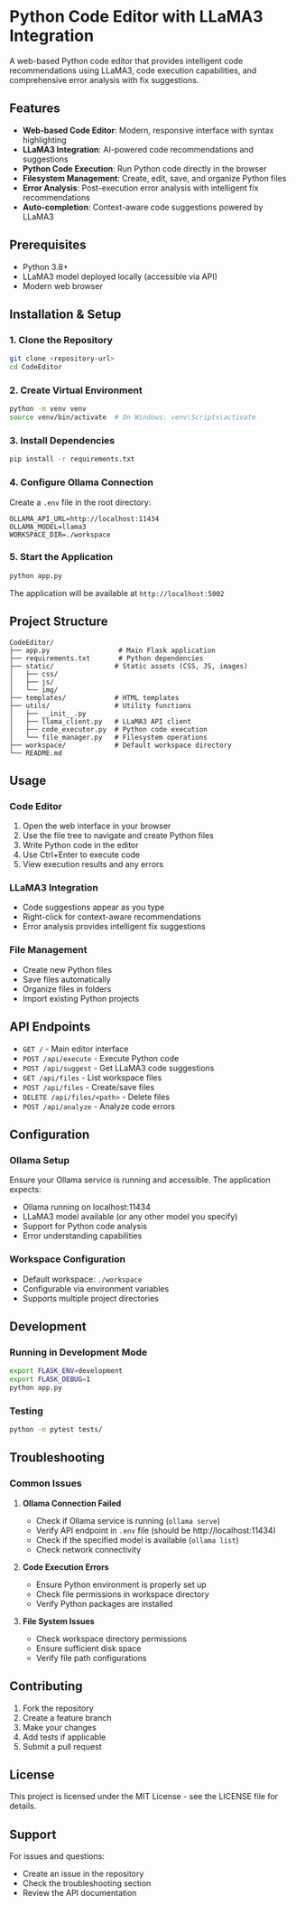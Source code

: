 # Python Code Editor with LLaMA3 Integration

A web-based Python code editor that provides intelligent code recommendations using LLaMA3, code execution capabilities, and comprehensive error analysis with fix suggestions.

## Features

- **Web-based Code Editor**: Modern, responsive interface with syntax highlighting
- **LLaMA3 Integration**: AI-powered code recommendations and suggestions
- **Python Code Execution**: Run Python code directly in the browser
- **Filesystem Management**: Create, edit, save, and organize Python files
- **Error Analysis**: Post-execution error analysis with intelligent fix recommendations
- **Auto-completion**: Context-aware code suggestions powered by LLaMA3

## Prerequisites

- Python 3.8+
- LLaMA3 model deployed locally (accessible via API)
- Modern web browser

## Installation & Setup

### 1. Clone the Repository
```bash
git clone <repository-url>
cd CodeEditor
```

### 2. Create Virtual Environment
```bash
python -m venv venv
source venv/bin/activate  # On Windows: venv\Scripts\activate
```

### 3. Install Dependencies
```bash
pip install -r requirements.txt
```

### 4. Configure Ollama Connection
Create a `.env` file in the root directory:
```env
OLLAMA_API_URL=http://localhost:11434
OLLAMA_MODEL=llama3
WORKSPACE_DIR=./workspace
```

### 5. Start the Application
```bash
python app.py
```

The application will be available at `http://localhost:5002`

## Project Structure

```
CodeEditor/
├── app.py                 # Main Flask application
├── requirements.txt       # Python dependencies
├── static/               # Static assets (CSS, JS, images)
│   ├── css/
│   ├── js/
│   └── img/
├── templates/            # HTML templates
├── utils/                # Utility functions
│   ├── __init__.py
│   ├── llama_client.py   # LLaMA3 API client
│   ├── code_executor.py  # Python code execution
│   └── file_manager.py   # Filesystem operations
├── workspace/            # Default workspace directory
└── README.md
```

## Usage

### Code Editor
1. Open the web interface in your browser
2. Use the file tree to navigate and create Python files
3. Write Python code in the editor
4. Use Ctrl+Enter to execute code
5. View execution results and any errors

### LLaMA3 Integration
- Code suggestions appear as you type
- Right-click for context-aware recommendations
- Error analysis provides intelligent fix suggestions

### File Management
- Create new Python files
- Save files automatically
- Organize files in folders
- Import existing Python projects

## API Endpoints

- `GET /` - Main editor interface
- `POST /api/execute` - Execute Python code
- `POST /api/suggest` - Get LLaMA3 code suggestions
- `GET /api/files` - List workspace files
- `POST /api/files` - Create/save files
- `DELETE /api/files/<path>` - Delete files
- `POST /api/analyze` - Analyze code errors

## Configuration

### Ollama Setup
Ensure your Ollama service is running and accessible. The application expects:
- Ollama running on localhost:11434
- LLaMA3 model available (or any other model you specify)
- Support for Python code analysis
- Error understanding capabilities

### Workspace Configuration
- Default workspace: `./workspace`
- Configurable via environment variables
- Supports multiple project directories

## Development

### Running in Development Mode
```bash
export FLASK_ENV=development
export FLASK_DEBUG=1
python app.py
```

### Testing
```bash
python -m pytest tests/
```

## Troubleshooting

### Common Issues

1. **Ollama Connection Failed**
   - Check if Ollama service is running (`ollama serve`)
   - Verify API endpoint in `.env` file (should be http://localhost:11434)
   - Check if the specified model is available (`ollama list`)
   - Check network connectivity

2. **Code Execution Errors**
   - Ensure Python environment is properly set up
   - Check file permissions in workspace directory
   - Verify Python packages are installed

3. **File System Issues**
   - Check workspace directory permissions
   - Ensure sufficient disk space
   - Verify file path configurations

## Contributing

1. Fork the repository
2. Create a feature branch
3. Make your changes
4. Add tests if applicable
5. Submit a pull request

## License

This project is licensed under the MIT License - see the LICENSE file for details.

## Support

For issues and questions:
- Create an issue in the repository
- Check the troubleshooting section
- Review the API documentation
